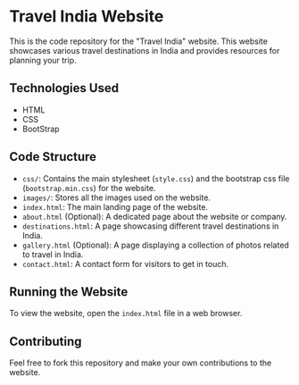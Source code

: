 
# Travel India Website

This is the code repository for the "Travel India" website. This website showcases various travel destinations in India and provides resources for planning your trip.

## Technologies Used

- HTML
- CSS
- BootStrap

## Code Structure

- `css/`: Contains the main stylesheet (`style.css`) and the bootstrap css file (`bootstrap.min.css`) for the website.
- `images/`: Stores all the images used on the website.
- `index.html`: The main landing page of the website.
- `about.html` (Optional): A dedicated page about the website or company.
- `destinations.html`: A page showcasing different travel destinations in India.
- `gallery.html` (Optional): A page displaying a collection of photos related to travel in India.
- `contact.html`: A contact form for visitors to get in touch.

## Running the Website

To view the website, open the `index.html` file in a web browser.

## Contributing

Feel free to fork this repository and make your own contributions to the website.
